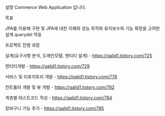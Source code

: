 설명
Commerce Web Application 입니다.


목표

JPA를 이용해 구현 및 JPA에 대한 이해와 성능 최적화
유지보수와 기능 확장을 고려한 설계
querydsl 적응


프로젝트 진행 과정

설계(요구사항 분석, 도메인모델, 엔티티 설계) - https://galid1.tistory.com/725

엔티티개발 - https://galid1.tistory.com/729

서비스 및 리포지토리 개발 - https://galid1.tistory.com/778

컨트롤러 개발 및 뷰 개발 - https://galid1.tistory.com/782

계층별 테스트코드 작성 - https://galid1.tistory.com/784

장바구니 기능 추가 - https://galid1.tistory.com/785

